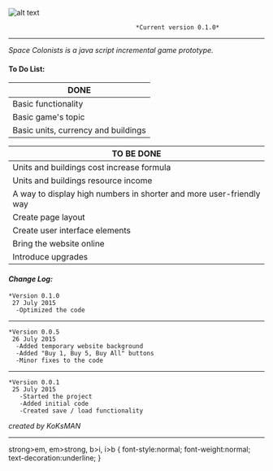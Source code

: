 ![alt text](https://i.imgur.com/tMTnKoH.png)

                                       *Current version 0.1.0*
___

<em> Space Colonists is a java script incremental game prototype. </em>

#### To Do List: ####

|    DONE       |
| ------------- |
| Basic functionality|
| Basic game's topic|
| Basic units, currency and buildings|

|  TO BE DONE |
| ------------- |
| Units and buildings cost increase formula|
| Units and buildings resource income|
| A way to display high numbers in shorter and more user-friendly way|
| Create page layout|
| Create user interface elements|
| Bring the website online|
| Introduce upgrades|


#### **_Change Log:_** ####
    *Version 0.1.0
     27 July 2015
      -Optimized the code
___
    *Version 0.0.5
     26 July 2015
      -Added temporary website background
      -Added "Buy 1, Buy 5, Buy All" buttons
      -Minor fixes to the code
___

    *Version 0.0.1
     25 July 2015
       -Started the project
       -Added initial code
       -Created save / load functionality

*created by KoKsMAN*
___


strong>em,
em>strong,
b>i,
i>b {
    font-style:normal;
    font-weight:normal;
    text-decoration:underline;
}

